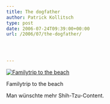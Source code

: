 ```yaml
---
title: The dogfather
author: Patrick Kollitsch
type: post
date: 2006-07-24T09:39:00+00:00
url: /2006/07/the-dogfather/




---
```

<div class="flickr">
  <a href="http://www.flickr.com/photos/schreibblogade/197046686/" title="Familytrip to the beach"><img src="//static.flickr.com/67/197046686_1a95e9ae6f.jpg" alt="Familytrip to the beach" /></a></p> 
  
  <p>
    Familytrip to the beach
  </p>
</div>

Man w&uuml;nschte mehr Shih-Tzu-Content.